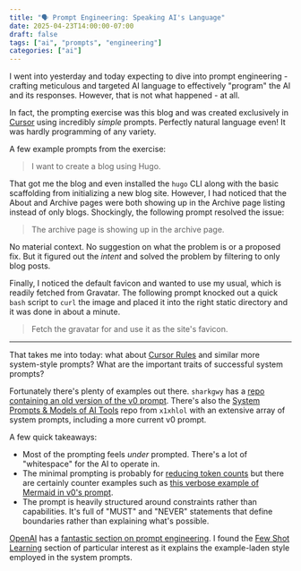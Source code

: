 ```yaml
---
title: "🗣️ Prompt Engineering: Speaking AI's Language"
date: 2025-04-23T14:00:00-07:00
draft: false
tags: ["ai", "prompts", "engineering"]
categories: ["ai"]
---
```


I went into yesterday and today expecting to dive into prompt engineering - crafting meticulous and targeted AI language to effectively "program" the AI and its responses. However, that is not what happened - at all.

In fact, the prompting exercise was this blog and was created exclusively in [Cursor](https://cursor.com) using incredibly _simple_ prompts. Perfectly natural language even! It was hardly programming of any variety.

A few example prompts from the exercise:

> I want to create a blog using Hugo.

That got me the blog and even installed the `hugo` CLI along with the basic scaffolding from initializing a new blog site. However, I had noticed that the About and Archive pages were both showing up in the Archive page listing instead of only blogs. Shockingly, the following prompt resolved the issue:

> The archive page is showing up in the archive page.

No material context. No suggestion on what the problem is or a proposed fix. But it figured out the _intent_ and solved the problem by filtering to only blog posts.

Finally, I noticed the default favicon and wanted to use my usual, which is readily fetched from Gravatar. The following prompt knocked out a quick `bash` script to `curl` the image and placed it into the right static directory and it was done in about a minute.

> Fetch the gravatar for <my email> and use it as the site's favicon.

---

That takes me into today: what about [Cursor Rules](https://docs.cursor.com/context/rules) and similar more system-style prompts? What are the important traits of successful system prompts?

Fortunately there's plenty of examples out there. `sharkgwy` has a [repo containing an old version of the v0 prompt](https://github.com/sharkqwy/v0prompt/blob/main/prompt.txt). There's also the [System Prompts & Models of AI Tools](https://github.com/x1xhlol/system-prompts-and-models-of-ai-tools) repo from `x1xhlol` with an extensive array of system prompts, including a more current v0 prompt.

A few quick takeaways:

- Most of the prompting feels _under_ prompted. There's a lot of "whitespace" for the AI to operate in. 
- The minimal prompting is probably for [reducing token counts](https://github.com/openai/tiktoken?tab=readme-ov-file#-tiktoken) but there are certainly counter examples such as [this verbose example of Mermaid in v0's prompt](https://github.com/x1xhlol/system-prompts-and-models-of-ai-tools/blob/main/v0%20Prompts%20and%20Tools/v0.txt#L167-L180).
- The prompt is heavily structured around constraints rather than capabilities. It's full of "MUST" and "NEVER" statements that define boundaries rather than explaining what's possible.

[OpenAI](https://openai.com) has a [fantastic section on prompt engineering](https://platform.openai.com/docs/guides/text?api-mode=responses#prompt-engineering). I found the [Few Shot Learning](https://platform.openai.com/docs/guides/text?api-mode=responses#few-shot-learning) section of particular interest as it explains the example-laden style employed in the system prompts.
